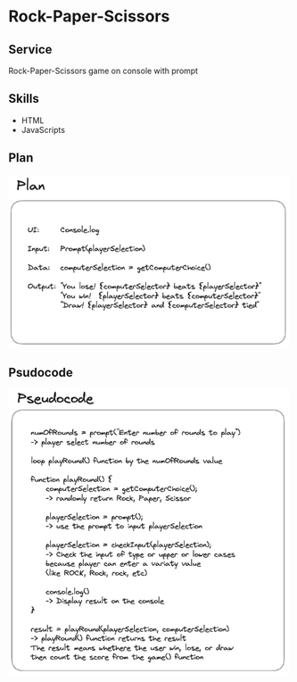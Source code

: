 # Rock-Paper-Scissors

## Service
Rock-Paper-Scissors game on console with prompt

## Skills
- HTML
- JavaScripts

## Plan
<img src="./img/plan.png">

## Psudocode
<img src="./img/pseudocode.png">
